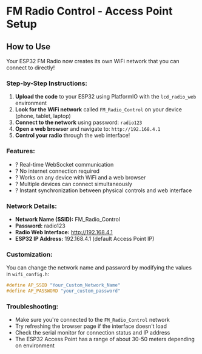 # FM Radio Control - Access Point Setup

## How to Use

Your ESP32 FM Radio now creates its own WiFi network that you can connect to directly!

### Step-by-Step Instructions:

1. **Upload the code** to your ESP32 using PlatformIO with the `lcd_radio_web` environment
2. **Look for the WiFi network** called `FM_Radio_Control` on your device (phone, tablet, laptop)
3. **Connect to the network** using password: `radio123`
4. **Open a web browser** and navigate to: `http://192.168.4.1`
5. **Control your radio** through the web interface!

### Features:

- ? Real-time WebSocket communication
- ? No internet connection required
- ? Works on any device with WiFi and a web browser
- ? Multiple devices can connect simultaneously
- ? Instant synchronization between physical controls and web interface

### Network Details:

- **Network Name (SSID):** FM_Radio_Control
- **Password:** radio123
- **Radio Web Interface:** http://192.168.4.1
- **ESP32 IP Address:** 192.168.4.1 (default Access Point IP)

### Customization:

You can change the network name and password by modifying the values in `wifi_config.h`:

```cpp
#define AP_SSID "Your_Custom_Network_Name"
#define AP_PASSWORD "your_custom_password"
```

### Troubleshooting:

- Make sure you're connected to the `FM_Radio_Control` network
- Try refreshing the browser page if the interface doesn't load
- Check the serial monitor for connection status and IP address
- The ESP32 Access Point has a range of about 30-50 meters depending on environment
